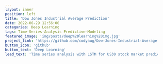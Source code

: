 ```yaml
---
layout: inner
position: left
title: 'Dow Jones Industrial Average Prediction'
date: 2022-06-29 12:56:00
categories: Deep Learning
tags: Time-Series-Analysis Predictive-Modeling
featured_image: 'img/posts/deep%20learning%20img.jpg'
project_link: 'https://github.com/codyaug/Dow-Jones-Industrial-Average-Prediction'
button_icon: 'github'
button_text: 'Deep Learning'
lead_text: 'Time series analysis with LSTM for US30 stock market prediction using RMSE evaluation.'
---
```

